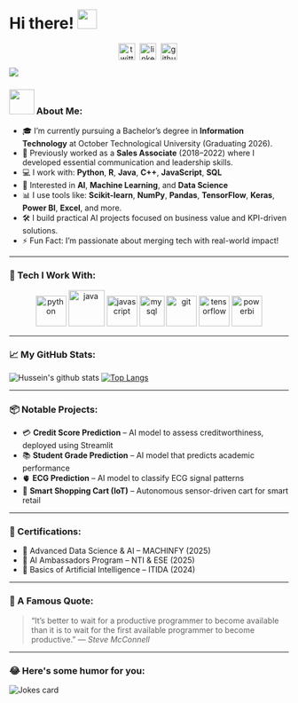# Hi there! <img src="https://github.com/TheDudeThatCode/TheDudeThatCode/blob/master/Assets/Hi.gif" width="35" />
<p align="center">
<a href="https://twitter.com/" target="blank"><img align="center" src="https://cdn.jsdelivr.net/npm/simple-icons@3.0.1/icons/twitter.svg" alt="twitter" height="30" width="30" /></a>&nbsp;
<a href="https://www.linkedin.com/in/hussein-khalaf-507831265/" target="blank"><img align="center" src="https://cdn.jsdelivr.net/npm/simple-icons@3.0.1/icons/linkedin.svg" alt="linkedin" height="30" width="30" /></a>&nbsp;
<a href="https://github.com/Hussien-khalaf-1974" target="blank"><img align="center" src="https://cdn.jsdelivr.net/npm/simple-icons@3.0.1/icons/github.svg" alt="github" height="30" width="30" /></a>&nbsp;
</p>

![](https://media.giphy.com/media/WTjXuYA2y4o3UZly3W/giphy.gif)

### <img src="https://github.com/TheDudeThatCode/TheDudeThatCode/blob/master/Assets/Developer.gif" width="45" /> About Me:
- 🎓 I’m currently pursuing a Bachelor’s degree in **Information Technology** at October Technological University (Graduating 2026).
- 💼 Previously worked as a **Sales Associate** (2018–2022) where I developed essential communication and leadership skills.
- 💻 I work with: **Python**, **R**, **Java**, **C++**, **JavaScript**, **SQL**
- 🤖 Interested in **AI**, **Machine Learning**, and **Data Science**
- 📊 I use tools like: **Scikit-learn**, **NumPy**, **Pandas**, **TensorFlow**, **Keras**, **Power BI**, **Excel**, and more.
- 🛠️ I build practical AI projects focused on business value and KPI-driven solutions.
- ⚡ Fun Fact: I’m passionate about merging tech with real-world impact!

---

### 🧠 Tech I Work With:

<p align="center">
  <img src="https://www.vectorlogo.zone/logos/python/python-icon.svg" alt="python" width="55" height="55"/>
  <img src="https://www.vectorlogo.zone/logos/java/java-icon.svg" alt="java" width="65" height="65"/>
  <img src="https://www.vectorlogo.zone/logos/javascript/javascript-icon.svg" alt="javascript" width="55" height="55"/>
  <img src="https://www.vectorlogo.zone/logos/mysql/mysql-icon.svg" alt="mysql" width="45" height="55"/>
  <img src="https://www.vectorlogo.zone/logos/git-scm/git-scm-icon.svg" alt="git" width="55" height="55"/>
  <img src="https://www.vectorlogo.zone/logos/tensorflow/tensorflow-icon.svg" alt="tensorflow" width="55" height="55"/>
  <img src="https://www.vectorlogo.zone/logos/microsoft_powerbi/microsoft_powerbi-icon.svg" alt="powerbi" width="55" height="55"/>
</p>

---

### 📈 My GitHub Stats:
![Hussein's github stats](https://github-readme-stats.vercel.app/api?username=Hussien-khalaf-1974&show_icons=true&title_color=ffc857&icon_color=8ac926&text_color=daf7dc&bg_color=151515&hide=issues&count_private=true&include_all_commits=true)
[![Top Langs](https://github-readme-stats.vercel.app/api/top-langs/?username=Hussien-khalaf-1974&layout=compact&text_color=daf7dc&bg_color=151515)](https://github.com/anuraghazra/github-readme-stats)

---

### 📦 Notable Projects:
- 💳 **Credit Score Prediction** – AI model to assess creditworthiness, deployed using Streamlit
- 📚 **Student Grade Prediction** – AI model that predicts academic performance
- 🫀 **ECG Prediction** – AI model to classify ECG signal patterns
- 🛒 **Smart Shopping Cart (IoT)** – Autonomous sensor-driven cart for smart retail

---

### 🏅 Certifications:
- 📜 Advanced Data Science & AI – MACHINFY (2025)
- 📜 AI Ambassadors Program – NTI & ESE (2025)
- 📜 Basics of Artificial Intelligence – ITIDA (2024)

---

### 💬 A Famous Quote:
> “It’s better to wait for a productive programmer to become available than it is to wait for the first available programmer to become productive.” — *Steve McConnell*

---

### 😂 Here's some humor for you:
<img src="https://readme-jokes.vercel.app/api" alt="Jokes card" />
